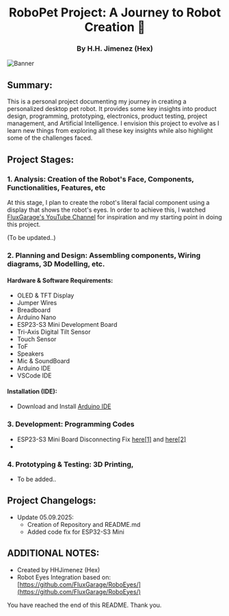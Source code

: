 <h1 align="center">RoboPet Project: A Journey to Robot Creation 🤖</h1>
<h3 align="center">By H.H. Jimenez (Hex)</h3>

![Banner](https://github.com/user-attachments/assets/15df38b4-1127-4f8a-967e-80f290ad8bb8)

## Summary:
This is a personal project documenting my journey in creating a personalized desktop pet robot. It provides some key insights into product design, programming, prototyping, electronics, product testing, project management, and Artificial Intelligence. I envision this project to evolve as I learn new things from exploring all these key insights while also highlight some of the challenges faced. 

## Project Stages:
### 1. Analysis: Creation of the Robot's Face, Components, Functionalities, Features, etc
At this stage, I plan to create the robot's literal facial component using a display that shows the robot's eyes. In order to achieve this, I watched [FluxGarage's YouTube Channel](https://www.youtube.com/@FluxGarage) for inspiration and my starting point in doing this project.

(To be updated..)

### 2. Planning and Design: Assembling components, Wiring diagrams, 3D Modelling, etc.
#### Hardware & Software Requirements:
  - OLED & TFT Display
  - Jumper Wires
  - Breadboard
  - Arduino Nano
  - ESP23-S3 Mini Development Board
  - Tri-Axis Digital Tilt Sensor
  - Touch Sensor
  - ToF
  - Speakers
  - Mic & SoundBoard
  - Arduino IDE
  - VSCode IDE

#### Installation (IDE):
  - Download and Install [Arduino IDE](https://support.arduino.cc/hc/en-us/articles/360019833020-Download-and-install-Arduino-IDE)

### 3. Development: Programming Codes
- ESP23-S3 Mini Board Disconnecting Fix [here[1]](https://github.com/hexhart/RoboPet-Project/blob/main/Arduino-Codes/ESP32-S3Mini/disconnect-fix) and [here[2]](https://github.com/hexhart/RoboPet-Project/blob/main/Arduino-Codes/ESP32-S3Mini/disconnect-fix-lightsOff)
- 

### 4. Prototyping & Testing: 3D Printing, 
- To be added..

## Project Changelogs:
- Update 05.09.2025:
    - Creation of Repository and README.md
    - Added code fix for ESP32-S3 Mini

## ADDITIONAL NOTES:
- Created by HHJimenez (Hex)
- Robot Eyes Integration based on: [https://github.com/FluxGarage/RoboEyes/](https://github.com/FluxGarage/RoboEyes/)

You have reached the end of this README. Thank you.
